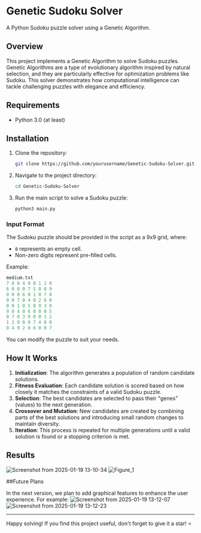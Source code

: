 # Genetic Sudoku Solver

A Python Sudoku puzzle solver using a Genetic Algorithm.

## Overview

This project implements a Genetic Algorithm to solve Sudoku puzzles. Genetic Algorithms are a type of evolutionary algorithm inspired by natural selection, and they are particularly effective for optimization problems like Sudoku. This solver demonstrates how computational intelligence can tackle challenging puzzles with elegance and efficiency.

## Requirements

- Python 3.0 (at least)

## Installation

1. Clone the repository:
   ```bash
   git clone https://github.com/yourusername/Genetic-Sudoku-Solver.git
   ```

2. Navigate to the project directory:
   ```bash
   cd Genetic-Sudoku-Solver
   ```

3. Run the main script to solve a Sudoku puzzle:
   ```bash
   python3 main.py
   ```

### Input Format

The Sudoku puzzle should be provided in the script as a 9x9 grid, where:
- `0` represents an empty cell.
- Non-zero digits represent pre-filled cells.

Example:
```python
medium.txt
7 8 0 4 0 0 1 2 0
6 0 0 0 7 5 0 0 9
0 0 0 6 0 1 0 7 8
0 0 7 0 4 0 2 6 0
0 0 1 0 5 0 9 3 0
9 0 4 0 6 0 0 0 5
0 7 0 3 0 0 0 1 2
1 2 0 0 0 7 4 0 0
0 4 9 2 0 6 0 0 7
```

You can modify the puzzle to suit your needs.

## How It Works

1. **Initialization**: The algorithm generates a population of random candidate solutions.
2. **Fitness Evaluation**: Each candidate solution is scored based on how closely it matches the constraints of a valid Sudoku puzzle.
3. **Selection**: The best candidates are selected to pass their "genes" (values) to the next generation.
4. **Crossover and Mutation**: New candidates are created by combining parts of the best solutions and introducing small random changes to maintain diversity.
5. **Iteration**: This process is repeated for multiple generations until a valid solution is found or a stopping criterion is met.

## Results
![Screenshot from 2025-01-19 13-10-34](https://github.com/user-attachments/assets/5b017696-596d-48d5-b331-3c72a3e3898f)
![Figure_1](https://github.com/user-attachments/assets/0a32e5e0-af37-4b7b-a156-79dc824106a7)

##Future Plans

In the next version, we plan to add graphical features to enhance the user experience. 
For example:
![Screenshot from 2025-01-19 13-12-07](https://github.com/user-attachments/assets/b44f55a1-fd6e-432d-a403-ed6bca347669)
![Screenshot from 2025-01-19 13-12-23](https://github.com/user-attachments/assets/def2904f-e188-4cd6-a40f-fd767574762f)

---
Happy solving! If you find this project useful, don't forget to give it a star! ⭐





